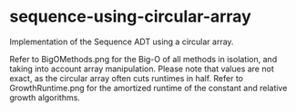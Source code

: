 # sequence-using-circular-array
Implementation of the Sequence ADT using a circular array.

Refer to BigOMethods.png for the Big-O of all methods in isolation, and taking into account array manipulation. Please note that values are not exact, as the circular array often cuts runtimes in half.
Refer to GrowthRuntime.png for the amortized runtime of the constant and relative growth algorithms.

